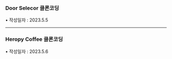 <h3> Door Selecor 클론코딩 </h3>

• 작성일자 : 2023.5.5
<hr>
<h3> Heropy Coffee 클론코딩 </h3>

• 작성일자 : 2023.5.6
